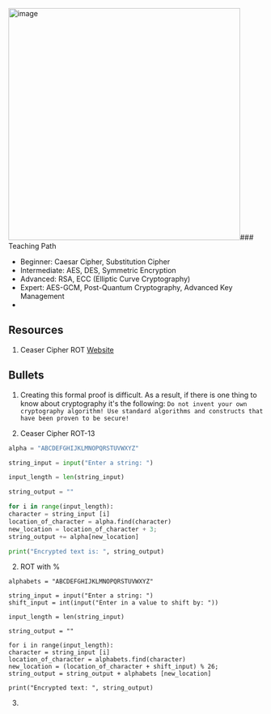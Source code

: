 <img width="458" alt="image" src="https://github.com/user-attachments/assets/59ddd179-1e41-4852-b17b-38cd5af63735">### Teaching Path
- Beginner: Caesar Cipher, Substitution Cipher
- Intermediate: AES, DES, Symmetric Encryption
- Advanced: RSA, ECC (Elliptic Curve Cryptography)
- Expert: AES-GCM, Post-Quantum Cryptography, Advanced Key Management
- 

## Resources
1. Ceaser Cipher ROT [Website](https://1findawg.github.io/youtubecode.github.io/html/caesarCipher.html)



## Bullets
1. Creating this formal proof is difficult. As a result, if there is one thing to know about cryptography it's the following:
`Do not invent your own cryptography algorithm! Use standard algorithms and constructs that have been proven to be secure!`

1. Ceaser Cipher ROT-13

```python
alpha = "ABCDEFGHIJKLMNOPQRSTUVWXYZ"

string_input = input("Enter a string: ")

input_length = len(string_input)

string_output = ""

for i in range(input_length):
character = string_input [i]
location_of_character = alpha.find(character)
new_location = location_of_character + 3;
string_output += alpha[new_location]

print("Encrypted text is: ", string_output)

```



2. ROT with %
```
alphabets = "ABCDEFGHIJKLMNOPQRSTUVWXYZ"

string_input = input("Enter a string: ")
shift_input = int(input("Enter in a value to shift by: "))

input_length = len(string_input)

string_output = ""

for i in range(input_length):
character = string_input [i]
location_of_character = alphabets.find(character)
new_location = (location_of_character + shift_input) % 26;
string_output = string_output + alphabets [new_location]

print("Encrypted text: ", string_output)
```


3. 
